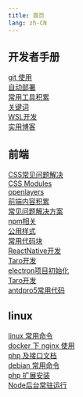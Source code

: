 ```yaml
---
title: 首页
lang: zh-CN
---
```


## 开发者手册

[git 使用](manual/git)\
[自动部署](manual/deploy)\
[常用工具积累](manual/accumulate)\
[关键词](manual/keyword)\
[WSL开发](manual/wsl)\
[实用博客](manual/blogs)

## 前端

[CSS常见问题解决](front-end/css)\
[CSS Modules](front-end/css-modules)\
[openlayers](front-end/openlayers)\
[前端内容积累](front-end/accumulate)\
[常见问题解决方案](front-end/question)\
[npm相关](front-end/npm)\
[公用样式](front-end/style)\
[常用代码块](front-end/code)\
[ReactNative开发](front-end/react-native)\
[Taro开发](front-end/taro)\
[electron项目初始化](front-end/electron)\
[Taro开发](front-end/taro)\
[antdpro5常用代码](front-end/antd-pro)

## linux

[linux 常用命令](linux/command)\
[docker 下 nginx 使用](linux/docker)\
[php 及接口文档](linux/back-end)\
[debian 常用命令](linux/debian)\
[php 扩展安装](linux/php-pecl)\
[Node后台常驻运行](linux/node)

